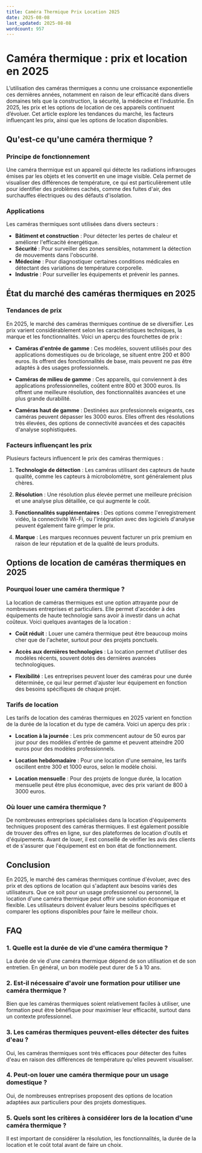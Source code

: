 ```yaml
---
title: Caméra Thermique Prix Location 2025
date: 2025-08-08
last_updated: 2025-08-08
wordcount: 957
---
```


# Caméra thermique : prix et location en 2025

L’utilisation des caméras thermiques a connu une croissance exponentielle ces dernières années, notamment en raison de leur efficacité dans divers domaines tels que la construction, la sécurité, la médecine et l’industrie. En 2025, les prix et les options de location de ces appareils continuent d’évoluer. Cet article explore les tendances du marché, les facteurs influençant les prix, ainsi que les options de location disponibles.

## Qu'est-ce qu'une caméra thermique ?

### Principe de fonctionnement

Une caméra thermique est un appareil qui détecte les radiations infrarouges émises par les objets et les convertit en une image visible. Cela permet de visualiser des différences de température, ce qui est particulièrement utile pour identifier des problèmes cachés, comme des fuites d'air, des surchauffes électriques ou des défauts d'isolation.

### Applications

Les caméras thermiques sont utilisées dans divers secteurs :

- **Bâtiment et construction** : Pour détecter les pertes de chaleur et améliorer l'efficacité énergétique.
- **Sécurité** : Pour surveiller des zones sensibles, notamment la détection de mouvements dans l'obscurité.
- **Médecine** : Pour diagnostiquer certaines conditions médicales en détectant des variations de température corporelle.
- **Industrie** : Pour surveiller les équipements et prévenir les pannes.

## État du marché des caméras thermiques en 2025

### Tendances de prix

En 2025, le marché des caméras thermiques continue de se diversifier. Les prix varient considérablement selon les caractéristiques techniques, la marque et les fonctionnalités. Voici un aperçu des fourchettes de prix :

- **Caméras d'entrée de gamme** : Ces modèles, souvent utilisés pour des applications domestiques ou de bricolage, se situent entre 200 et 800 euros. Ils offrent des fonctionnalités de base, mais peuvent ne pas être adaptés à des usages professionnels.
  
- **Caméras de milieu de gamme** : Ces appareils, qui conviennent à des applications professionnelles, coûtent entre 800 et 3000 euros. Ils offrent une meilleure résolution, des fonctionnalités avancées et une plus grande durabilité.

- **Caméras haut de gamme** : Destinées aux professionnels exigeants, ces caméras peuvent dépasser les 3000 euros. Elles offrent des résolutions très élevées, des options de connectivité avancées et des capacités d'analyse sophistiquées.

### Facteurs influençant les prix

Plusieurs facteurs influencent le prix des caméras thermiques :

1. **Technologie de détection** : Les caméras utilisant des capteurs de haute qualité, comme les capteurs à microbolomètre, sont généralement plus chères.
  
2. **Résolution** : Une résolution plus élevée permet une meilleure précision et une analyse plus détaillée, ce qui augmente le coût.

3. **Fonctionnalités supplémentaires** : Des options comme l'enregistrement vidéo, la connectivité Wi-Fi, ou l'intégration avec des logiciels d'analyse peuvent également faire grimper le prix.

4. **Marque** : Les marques reconnues peuvent facturer un prix premium en raison de leur réputation et de la qualité de leurs produits.

## Options de location de caméras thermiques en 2025

### Pourquoi louer une caméra thermique ?

La location de caméras thermiques est une option attrayante pour de nombreuses entreprises et particuliers. Elle permet d'accéder à des équipements de haute technologie sans avoir à investir dans un achat coûteux. Voici quelques avantages de la location :

- **Coût réduit** : Louer une caméra thermique peut être beaucoup moins cher que de l'acheter, surtout pour des projets ponctuels.
  
- **Accès aux dernières technologies** : La location permet d'utiliser des modèles récents, souvent dotés des dernières avancées technologiques.

- **Flexibilité** : Les entreprises peuvent louer des caméras pour une durée déterminée, ce qui leur permet d'ajuster leur équipement en fonction des besoins spécifiques de chaque projet.

### Tarifs de location

Les tarifs de location des caméras thermiques en 2025 varient en fonction de la durée de la location et du type de caméra. Voici un aperçu des prix :

- **Location à la journée** : Les prix commencent autour de 50 euros par jour pour des modèles d'entrée de gamme et peuvent atteindre 200 euros pour des modèles professionnels.

- **Location hebdomadaire** : Pour une location d'une semaine, les tarifs oscillent entre 300 et 1000 euros, selon le modèle choisi.

- **Location mensuelle** : Pour des projets de longue durée, la location mensuelle peut être plus économique, avec des prix variant de 800 à 3000 euros.

### Où louer une caméra thermique ?

De nombreuses entreprises spécialisées dans la location d'équipements techniques proposent des caméras thermiques. Il est également possible de trouver des offres en ligne, sur des plateformes de location d'outils et d'équipements. Avant de louer, il est conseillé de vérifier les avis des clients et de s'assurer que l'équipement est en bon état de fonctionnement.

## Conclusion

En 2025, le marché des caméras thermiques continue d'évoluer, avec des prix et des options de location qui s'adaptent aux besoins variés des utilisateurs. Que ce soit pour un usage professionnel ou personnel, la location d'une caméra thermique peut offrir une solution économique et flexible. Les utilisateurs doivent évaluer leurs besoins spécifiques et comparer les options disponibles pour faire le meilleur choix.

## FAQ

### 1. Quelle est la durée de vie d'une caméra thermique ?

La durée de vie d'une caméra thermique dépend de son utilisation et de son entretien. En général, un bon modèle peut durer de 5 à 10 ans.

### 2. Est-il nécessaire d'avoir une formation pour utiliser une caméra thermique ?

Bien que les caméras thermiques soient relativement faciles à utiliser, une formation peut être bénéfique pour maximiser leur efficacité, surtout dans un contexte professionnel.

### 3. Les caméras thermiques peuvent-elles détecter des fuites d'eau ?

Oui, les caméras thermiques sont très efficaces pour détecter des fuites d'eau en raison des différences de température qu'elles peuvent visualiser.

### 4. Peut-on louer une caméra thermique pour un usage domestique ?

Oui, de nombreuses entreprises proposent des options de location adaptées aux particuliers pour des projets domestiques.

### 5. Quels sont les critères à considérer lors de la location d'une caméra thermique ?

Il est important de considérer la résolution, les fonctionnalités, la durée de la location et le coût total avant de faire un choix.